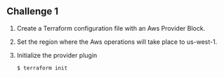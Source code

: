 ## Challenge 1

1. Create a Terraform configuration file with an Aws Provider Block.
2. Set the region where  the Aws operations will take place to us-west-1.
3. Initialize the provider plugin

       $ terraform init
